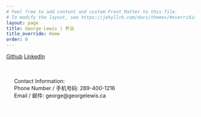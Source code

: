 ```yaml
---
# Feel free to add content and custom Front Matter to this file.
# To modify the layout, see https://jekyllrb.com/docs/themes/#overriding-theme-defaults
layout: page
title: George Lewis | 乔治
title_override: Home
order: 0
---
```


<a href="https://github.com/George-Lewis/" class="btn btn-outline-light">Github</a>
<a href="https://www.linkedin.com/in/george-jeffrey-lewis/" class="btn btn-outline-light">LinkedIn</a>

<div>
<div style="border: 1px solid white; max-width: 70%; display: inline-block; padding: 20px;">
<p>
Contact Information:
<br>
Phone Number / 手机号码: 289-400-1216
<br>
Email / 邮件: george@georgelewis.ca
</p>
</div>
</div>